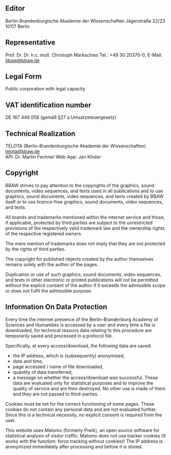 ## Editor

Berlin-Brandenburgische Akademie der Wissenschaften
Jägerstraße 22/23
10117 Berlin

## Representative

Prof. Dr. Dr. h.c. mult. Christoph Markschies
Tel.: +49 30 20370-0, E-Mail: bbaw@bbaw.de

## Legal Form

Public corporation with legal capacity

## VAT identification number

DE 167 449 058 (gemäß §27 a Umsatzsteuergesetz)

## Technical Realization
TELOTA (Berlin-Brandenburgische Akademie der Wissenschaften) 
telota@bbaw.de  
API: Dr. Martin Fechner
Web-App: Jan Köster

## Copyright

BBAW strives to pay attention to the copyrights of the graphics, sound documents, video sequences, and texts used in all publications and to use graphics, sound documents, video sequences, and texts created by BBAW itself or to use licence-free graphics, sound documents, video sequences, and texts.

All brands and trademarks mentioned within the internet service and those, if applicable, protected by third parties are subject to the unrestricted provisions of the respectively valid trademark law and the ownership rights of the respective registered owners.

The mere mention of trademarks does not imply that they are not protected by the rights of third parties.

The copyright for published objects created by the author themselves remains solely with the author of the pages.

Duplication or use of such graphics, sound documents, video sequences, and texts in other electronic or printed publications will not be permitted without the explicit consent of the author if it exceeds the admissible scope or does not fulfil the admissible purpose.

## Information On Data Protection

Every time the internet presence of the Berlin-Brandenburg Academy of Sciences and Humanities is accessed by a user and every time a file is downloaded, for technical reasons data relating to this procedure are temporarily saved and processed in a protocol file.

Specifically, at every access/download, the following data are saved:
*  the IP address, which is (subsequently) anonymised,
*  date and time,
*  page accessed / name of file downloaded,
*  quantity of data transferred,
*  a message on whether the access/download was successful.
These data are evaluated only for statistical purposes and to improve the quality of service and are then destroyed. No other use is made of them and they are not passed to third-parties.

Cookies must be set for the correct functioning of some pages. These cookies do not contain any personal data and are not evaluated further. Since this is a technical necessity, no explicit consent is required from the user.
 
This website uses Matomo (formerly Piwik), an open source software for statistical analysis of visitor traffic. Matomo does not use tracker cookies (It works with the function: force tracking without cookies)! 
The IP address is anonymized immediately after processing and before it is stored.
